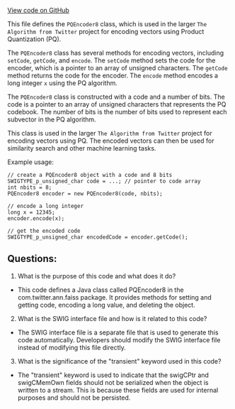 [View code on GitHub](https://github.com/misbahsy/the-algorithm/ann/src/main/java/com/twitter/ann/faiss/swig/PQEncoder8.java)

This file defines the `PQEncoder8` class, which is used in the larger `The Algorithm from Twitter` project for encoding vectors using Product Quantization (PQ). 

The `PQEncoder8` class has several methods for encoding vectors, including `setCode`, `getCode`, and `encode`. The `setCode` method sets the code for the encoder, which is a pointer to an array of unsigned characters. The `getCode` method returns the code for the encoder. The `encode` method encodes a long integer `x` using the PQ algorithm.

The `PQEncoder8` class is constructed with a code and a number of bits. The code is a pointer to an array of unsigned characters that represents the PQ codebook. The number of bits is the number of bits used to represent each subvector in the PQ algorithm.

This class is used in the larger `The Algorithm from Twitter` project for encoding vectors using PQ. The encoded vectors can then be used for similarity search and other machine learning tasks. 

Example usage:

```
// create a PQEncoder8 object with a code and 8 bits
SWIGTYPE_p_unsigned_char code = ...; // pointer to code array
int nbits = 8;
PQEncoder8 encoder = new PQEncoder8(code, nbits);

// encode a long integer
long x = 12345;
encoder.encode(x);

// get the encoded code
SWIGTYPE_p_unsigned_char encodedCode = encoder.getCode();
```
## Questions: 
 1. What is the purpose of this code and what does it do?
- This code defines a Java class called PQEncoder8 in the com.twitter.ann.faiss package. It provides methods for setting and getting code, encoding a long value, and deleting the object.

2. What is the SWIG interface file and how is it related to this code?
- The SWIG interface file is a separate file that is used to generate this code automatically. Developers should modify the SWIG interface file instead of modifying this file directly.

3. What is the significance of the "transient" keyword used in this code?
- The "transient" keyword is used to indicate that the swigCPtr and swigCMemOwn fields should not be serialized when the object is written to a stream. This is because these fields are used for internal purposes and should not be persisted.
